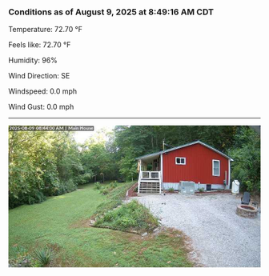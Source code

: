 ### Conditions as of August 9, 2025 at 8:49:16 AM CDT 

Temperature: 72.70 &deg;F

Feels like: 72.70 &deg;F

Humidity: 96%

Wind Direction: SE

Windspeed: 0.0 mph

Wind Gust: 0.0 mph

---

<img src="./images/latest.jpeg"/>


